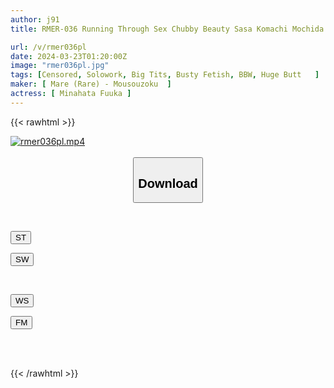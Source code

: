 ```yaml
---
author: j91
title: RMER-036 Running Through Sex Chubby Beauty Sasa Komachi Mochida

url: /v/rmer036pl
date: 2024-03-23T01:20:00Z
image: "rmer036pl.jpg"
tags: [Censored, Solowork, Big Tits, Busty Fetish, BBW, Huge Butt	]
maker: [ Mare (Rare) - Mousouzoku  ]
actress: [ Minahata Fuuka ]
---
```



{{< rawhtml >}}

<div class="video" data-videoid="7ppyymgkDXsxDo">
    <a href="javascript:;">
        <img src="/v/rmer036pl/rmer036pl.jpg" width="WIDTH" height="HEIGHT" alt="rmer036pl.mp4" loading="lazy">
    </a>
</div>

<script type="text/javascript" src="https://j91.asia/asset/on-demand-st.js"></script>

<br>
  <link rel="stylesheet" href="https://j91.asia/asset/bs5.css">
  
  <center>
  <button class="btn btn-primary" type="button" data-bs-toggle="collapse" data-bs-target=".multi-collapse" aria-expanded="false" aria-controls="multiCollapseExample1 multiCollapseExample2"><h2>Download</h2></button></center>
</p>
<div class="row">
  <div class="col">
    <div class="collapse multi-collapse" id="multiCollapseExample1">
      <div class="card card-body">
	      	      <br>
<div class="buttons">  
<p><a href="https://streamtape.to/v/7ppyymgkDXsxDo" target="_blank"><button class="btn-hover color-3"><i class="fa fa-download"></i> ST</button></a></p>
<p><a href="https://asnwish.com/56209yxblmyp" target="_blank"><button class="btn-hover color-2"><i class="fa fa-download"></i> SW</button></a></p></div>
    </div>
  </div>
</div>
  <div class="col">
    <div class="collapse multi-collapse" id="multiCollapseExample2">
      <div class="card card-body">
	      <br>
<div class="buttons">
<p><a href="https://wolfstream.tv/tfgzx1c9lw1e"><button class="btn-hover color-9"><i class="fa fa-download"></i> WS</button></a></p>
<p><a href="https://filemoon.sx/d/877sihpitl0q"><button class="btn-hover color-8"><i class="fa fa-download"></i> FM</button></a></p></div>
<br><br>
      </div>
    </div>
  </div>
</div>

{{< /rawhtml >}}